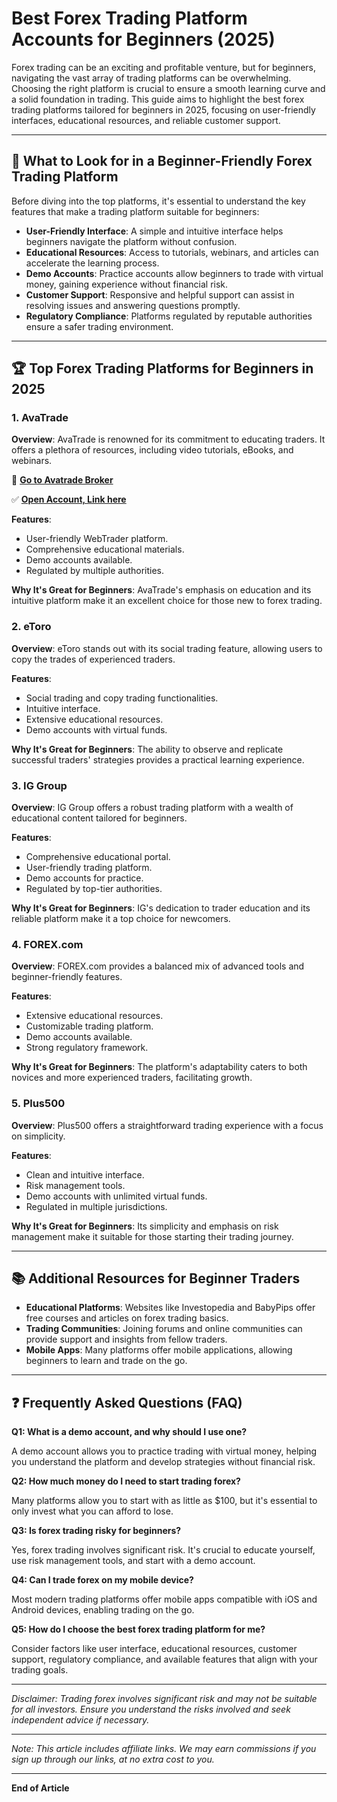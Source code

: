 # Best Forex Trading Platform Accounts for Beginners (2025)

Forex trading can be an exciting and profitable venture, but for beginners, navigating the vast array of trading platforms can be overwhelming. Choosing the right platform is crucial to ensure a smooth learning curve and a solid foundation in trading. This guide aims to highlight the best forex trading platforms tailored for beginners in 2025, focusing on user-friendly interfaces, educational resources, and reliable customer support.

---

## 🧭 What to Look for in a Beginner-Friendly Forex Trading Platform

Before diving into the top platforms, it's essential to understand the key features that make a trading platform suitable for beginners:

- **User-Friendly Interface**: A simple and intuitive interface helps beginners navigate the platform without confusion.
- **Educational Resources**: Access to tutorials, webinars, and articles can accelerate the learning process.
- **Demo Accounts**: Practice accounts allow beginners to trade with virtual money, gaining experience without financial risk.
- **Customer Support**: Responsive and helpful support can assist in resolving issues and answering questions promptly.
- **Regulatory Compliance**: Platforms regulated by reputable authorities ensure a safer trading environment.

---

## 🏆 Top Forex Trading Platforms for Beginners in 2025

### 1. **AvaTrade**

**Overview**: AvaTrade is renowned for its commitment to educating traders. It offers a plethora of resources, including video tutorials, eBooks, and webinars.

🔗 [**Go to Avatrade Broker**](https://www.avatrade.com?versionId=10301&tag=194438)

✅ [**Open Account, Link here**](https://www.avatrade.com/trading-account2?versionId=10301&tag=194438)

**Features**:
- User-friendly WebTrader platform.
- Comprehensive educational materials.
- Demo accounts available.
- Regulated by multiple authorities.

**Why It's Great for Beginners**: AvaTrade's emphasis on education and its intuitive platform make it an excellent choice for those new to forex trading.

### 2. **eToro**

**Overview**: eToro stands out with its social trading feature, allowing users to copy the trades of experienced traders.

**Features**:
- Social trading and copy trading functionalities.
- Intuitive interface.
- Extensive educational resources.
- Demo accounts with virtual funds.

**Why It's Great for Beginners**: The ability to observe and replicate successful traders' strategies provides a practical learning experience.

### 3. **IG Group**

**Overview**: IG Group offers a robust trading platform with a wealth of educational content tailored for beginners.

**Features**:
- Comprehensive educational portal.
- User-friendly trading platform.
- Demo accounts for practice.
- Regulated by top-tier authorities.

**Why It's Great for Beginners**: IG's dedication to trader education and its reliable platform make it a top choice for newcomers.

### 4. **FOREX.com**

**Overview**: FOREX.com provides a balanced mix of advanced tools and beginner-friendly features.

**Features**:
- Extensive educational resources.
- Customizable trading platform.
- Demo accounts available.
- Strong regulatory framework.

**Why It's Great for Beginners**: The platform's adaptability caters to both novices and more experienced traders, facilitating growth.

### 5. **Plus500**

**Overview**: Plus500 offers a straightforward trading experience with a focus on simplicity.

**Features**:
- Clean and intuitive interface.
- Risk management tools.
- Demo accounts with unlimited virtual funds.
- Regulated in multiple jurisdictions.

**Why It's Great for Beginners**: Its simplicity and emphasis on risk management make it suitable for those starting their trading journey.

---

## 📚 Additional Resources for Beginner Traders

- **Educational Platforms**: Websites like Investopedia and BabyPips offer free courses and articles on forex trading basics.
- **Trading Communities**: Joining forums and online communities can provide support and insights from fellow traders.
- **Mobile Apps**: Many platforms offer mobile applications, allowing beginners to learn and trade on the go.

---

## ❓ Frequently Asked Questions (FAQ)

**Q1: What is a demo account, and why should I use one?**

A demo account allows you to practice trading with virtual money, helping you understand the platform and develop strategies without financial risk.

**Q2: How much money do I need to start trading forex?**

Many platforms allow you to start with as little as $100, but it's essential to only invest what you can afford to lose.

**Q3: Is forex trading risky for beginners?**

Yes, forex trading involves significant risk. It's crucial to educate yourself, use risk management tools, and start with a demo account.

**Q4: Can I trade forex on my mobile device?**

Most modern trading platforms offer mobile apps compatible with iOS and Android devices, enabling trading on the go.

**Q5: How do I choose the best forex trading platform for me?**

Consider factors like user interface, educational resources, customer support, regulatory compliance, and available features that align with your trading goals.

---

*Disclaimer: Trading forex involves significant risk and may not be suitable for all investors. Ensure you understand the risks involved and seek independent advice if necessary.*

---

*Note: This article includes affiliate links. We may earn commissions if you sign up through our links, at no extra cost to you.*

---

**End of Article**
